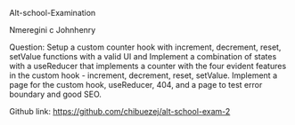  
 Alt-school-Examination 

  Nmeregini c Johnhenry
  
  Question: Setup a custom counter hook with increment, decrement, reset, setValue functions with a valid UI and Implement a combination of states with a useReducer that implements a counter with the four evident features in the custom hook -  increment, decrement, reset, setValue. Implement a page for the custom hook, useReducer, 404, and a page to test error boundary and good SEO.
 
  Github link: https://github.com/chibuezej/alt-school-exam-2